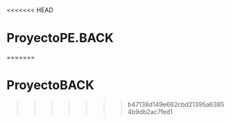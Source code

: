 <<<<<<< HEAD
# ProyectoPE.BACK
=======
# ProyectoBACK
>>>>>>> b47138d149e662cbd21395a63854b9db2ac7fed1
